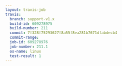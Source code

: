 ```yaml
---
layout: travis-job
travis:
  branch: support-v1.x
  build-id: 609278975
  build-number: 211
  commit: 7f328f75293627f8a55f8ea281b7671dfabdecb4
  commit-range: 
  job-id: 609278976
  job-number: 211.1
  os-name: linux
  test-result: 1
---
```

